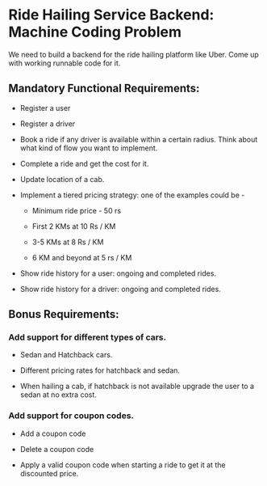 
# Ride Hailing Service Backend: Machine Coding Problem

We need to build a backend for the ride hailing platform like Uber. Come up with working runnable code for it.

## Mandatory Functional Requirements:

- Register a user

-   Register a driver

-   Book a ride if any driver is available within a certain radius. Think about what kind of flow you want to implement.

-   Complete a ride and get the cost for it.

-   Update location of a cab.

-   Implement a tiered pricing strategy: one of the examples could be -

    - Minimum ride price - 50 rs

    - First 2 KMs at 10 Rs / KM

    - 3-5 KMs at 8 Rs / KM

    - 6 KM and beyond at 5 rs / KM

  - Show ride history for a user: ongoing and completed rides.

  - Show ride history for a driver: ongoing and completed rides.


## Bonus Requirements:

### Add support for different types of cars.

-   Sedan and Hatchback cars.

-   Different pricing rates for hatchback and sedan.

-   When hailing a cab, if hatchback is not available upgrade the user to a sedan at no extra cost.


### Add support for coupon codes.

-   Add a coupon code

-   Delete a coupon code

-   Apply a valid coupon code when starting a ride to get it at the discounted price.

